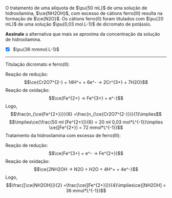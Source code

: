 O tratamento de uma alíquota de $\pu{50 mL}$ de uma solução de hidroxilamina, $\ce{NH2OH}$, com excesso de cátions ferro(III) resulta na formação de $\ce{N2O}$. Os cátions ferro(II) foram titulados com $\pu{20 mL}$ de uma solução $\pu{0,03 mol.L-1}$ de dicromato de potássio.

**Assinale** a alternativa que mais se aproxima da concentração da solução de hidroxilamina.

- [x] $\pu{36 mmmol.L-1}$


---

Titulação dicromato e ferro(II):

Reação de redução:
$$\ce{Cr2O7^{2-} + 14H^+ + 6e^- -> 2Cr^{3+} + 7H2O}$$
Reação de oxidação:
$$\ce{Fe^{2+} -> Fe^{3+} + e^-}$$
Logo,
$$\frac{n_{\ce{Fe^{2+}}}}{6} =\frac{n_{\ce{Cr2O7^{2-}}}}{1}\implies$$
$$\implies\ce{\frac{50 ml [Fe^{2+}]}{6} = 20 ml 0,03 mol*L^{-1}}\implies \ce{[Fe^{2+}] = 72 mmol*L^{-1}}$$
Tratamento da hidroxilamina com excesso de ferro(III):

Reação de redução:
$$\ce{Fe^{3+} + e^- -> Fe^{2+}}$$
Reação de oxidação:
$$\ce{2NH2OH -> N2O + H2O + 4H^+ + 4e^-}$$
Logo,
$$\frac{[\ce{NH2OH}]}{2} =\frac{\ce{[Fe^{2+}]}}{4}\implies\ce{[NH2OH] = 36 mmol*L^{-1}}$$

